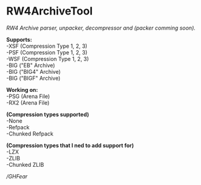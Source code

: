 # RW4ArchiveTool
*RW4 Archive parser, unpacker, decompressor and (packer comming soon).* <br>

**Supports:** <br>
-XSF (Compression Type 1, 2, 3) <br>
-PSF (Compression Type 1, 2, 3) <br>
-WSF (Compression Type 1, 2, 3) <br>
-BIG ("EB" Archive) <br>
-BIG ("BIG4" Archive) <br>
-BIG ("BIGF" Archive) <br>

**Working on:** <br>
-PSG (Arena File) <br>
-RX2 (Arena File) <br>

**(Compression types supported)** <br>
-None <br>
-Refpack <br>
-Chunked Refpack <br>

**(Compression types that I ned to add support for)** <br>
-LZX <br>
-ZLIB <br>
-Chunked ZLIB <br>



*/GHFear*
